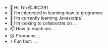 - 👋 Hi, I’m @JKC291
- 👀 I’m interested in learning how to programm.
- 🌱 I’m currently learning Javascript/
- 💞️ I’m looking to collaborate on ...
- 📫 How to reach me ...
- 😄 Pronouns: ...
- ⚡ Fun fact: ...

<!---
JKC291/JKC291 is a ✨ special ✨ repository because its `README.md` (this file) appears on your GitHub profile.
You can click the Preview link to take a look at your changes.
--->
